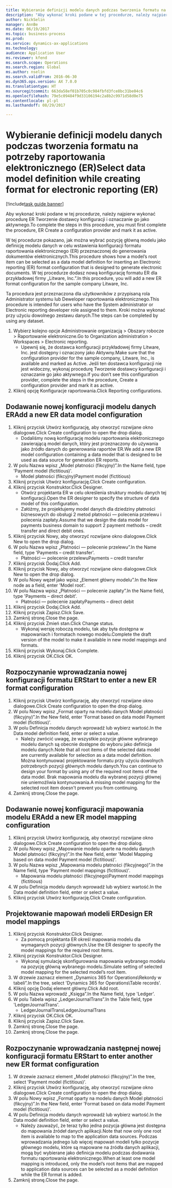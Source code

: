 ```yaml
--- 
title: Wybieranie definicji modelu danych podczas tworzenia formatu na potrzeby raportowania elektronicznego (ER)
description: "Aby wykonać kroki podane w tej procedurze, należy najpierw wykonać procedurę ER Tworzenie dostawcy konfiguracji i oznaczanie go jako aktywnego."
author: NickSelin
manager: AnnBe
ms.date: 06/19/2017
ms.topic: business-process
ms.prod: 
ms.service: dynamics-ax-applications
ms.technology: 
audience: Application User
ms.reviewer: kfend
ms.search.scope: Operations
ms.search.region: Global
ms.author: nselin
ms.search.validFrom: 2016-06-30
ms.dyn365.ops.version: AX 7.0.0
ms.translationtype: HT
ms.sourcegitcommit: 663da58ef01b705c0c984fbfd3fce8bc31be04c6
ms.openlocfilehash: 79e5c09484f9d33106194c2a8b2c9971d58d0e75
ms.contentlocale: pl-pl
ms.lasthandoff: 08/29/2017

---
```

# <a name="select-data-model-definition-while-creating-format-for-electronic-reporting-er"></a><span data-ttu-id="43412-103">Wybieranie definicji modelu danych podczas tworzenia formatu na potrzeby raportowania elektronicznego (ER)</span><span class="sxs-lookup"><span data-stu-id="43412-103">Select data model definition while creating format for electronic reporting (ER)</span></span>

[!include[task guide banner](../../includes/task-guide-banner.md)]

<span data-ttu-id="43412-104">Aby wykonać kroki podane w tej procedurze, należy najpierw wykonać procedurę ER Tworzenie dostawcy konfiguracji i oznaczanie go jako aktywnego.</span><span class="sxs-lookup"><span data-stu-id="43412-104">To complete the steps in this procedure, you must first complete the procedure, ER Create a configuration provider and mark it as active.</span></span> 

<span data-ttu-id="43412-105">W tej procedurze pokazano, jak można wybrać pozycję główną modelu jako definicję modelu danych w celu wstawienia konfiguracji formatu raportowania elektronicznego (ER) przeznaczonej do generowania dokumentów elektronicznych.</span><span class="sxs-lookup"><span data-stu-id="43412-105">This procedure shows how a model’s root item can be selected as a data model definition for inserting an Electronic reporting (ER) format configuration that is designed to generate electronic documents.</span></span> <span data-ttu-id="43412-106">W tej procedurze dodasz nową konfigurację formatu ER dla przykładowej firmy „Litware, Inc.”.</span><span class="sxs-lookup"><span data-stu-id="43412-106">In this procedure, you will add a new ER format configuration for the sample company Litware, Inc.</span></span> 

<span data-ttu-id="43412-107">Ta procedura jest przeznaczona dla użytkowników z przypisaną rola Administrator systemu lub Deweloper raportowania elektronicznego.</span><span class="sxs-lookup"><span data-stu-id="43412-107">This procedure is intended for users who have the System administrator or Electronic reporting developer role assigned to them.</span></span> <span data-ttu-id="43412-108">Kroki można wykonać przy użyciu dowolnego zestawu danych.</span><span class="sxs-lookup"><span data-stu-id="43412-108">The steps can be completed by using any dataset.</span></span>

1. <span data-ttu-id="43412-109">Wybierz kolejno opcje Administrowanie organizacją > Obszary robocze > Raportowanie elektroniczne.</span><span class="sxs-lookup"><span data-stu-id="43412-109">Go to Organization administration > Workspaces > Electronic reporting.</span></span>
    * <span data-ttu-id="43412-110">Upewnij się, że dostawca konfiguracji przykładowej firmy Litware, Inc. jest dostępny i oznaczony jako Aktywny.</span><span class="sxs-lookup"><span data-stu-id="43412-110">Make sure that the configuration provider for the sample company, Litware, Inc., is available and marked as Active.</span></span> <span data-ttu-id="43412-111">Jeśli ten dostawca konfiguracji nie jest widoczny, wykonaj procedurę Tworzenie dostawcy konfiguracji i oznaczanie go jako aktywnego.</span><span class="sxs-lookup"><span data-stu-id="43412-111">If you don’t see this configuration provider, complete the steps in the procedure, Create a configuration provider and mark it as active.</span></span>  
2. <span data-ttu-id="43412-112">Kliknij opcję Konfiguracje raportowania.</span><span class="sxs-lookup"><span data-stu-id="43412-112">Click Reporting configurations.</span></span>

## <a name="add-a-new-er-data-model-configuration"></a><span data-ttu-id="43412-113">Dodawanie nowej konfiguracji modelu danych ER</span><span class="sxs-lookup"><span data-stu-id="43412-113">Add a new ER data model configuration</span></span>
1. <span data-ttu-id="43412-114">Kliknij przycisk Utwórz konfigurację, aby otworzyć rozwijane okno dialogowe.</span><span class="sxs-lookup"><span data-stu-id="43412-114">Click Create configuration to open the drop dialog.</span></span>
    * <span data-ttu-id="43412-115">Dodaliśmy nową konfigurację modelu raportowania elektronicznego zawierającą model danych, który jest przeznaczony do używania jako źródło danych do generowania raportów ER.</span><span class="sxs-lookup"><span data-stu-id="43412-115">We add a new ER model configuration containing a data model that is designed to be used as data source for generation ER reports.</span></span>  
2. <span data-ttu-id="43412-116">W polu Nazwa wpisz „Model płatności (fikcyjny)”.</span><span class="sxs-lookup"><span data-stu-id="43412-116">In the Name field, type 'Payment model (fictitious)'.</span></span>
    * <span data-ttu-id="43412-117">Model płatności (fikcyjny)</span><span class="sxs-lookup"><span data-stu-id="43412-117">Payment model (fictitious)</span></span>  
3. <span data-ttu-id="43412-118">Kliknij przycisk Utwórz konfigurację.</span><span class="sxs-lookup"><span data-stu-id="43412-118">Click Create configuration.</span></span>
4. <span data-ttu-id="43412-119">Kliknij przycisk Konstruktor.</span><span class="sxs-lookup"><span data-stu-id="43412-119">Click Designer.</span></span>
    * <span data-ttu-id="43412-120">Otwórz projektanta ER w celu określenia struktury modelu danych tej konfiguracji.</span><span class="sxs-lookup"><span data-stu-id="43412-120">Open the ER designer to specify the structure of data model of this configuration.</span></span>  
    * <span data-ttu-id="43412-121">Załóżmy, że projektujemy model danych dla dziedziny płatności biznesowych do obsługi 2 metod płatności — polecenia przelewu i polecenia zapłaty.</span><span class="sxs-lookup"><span data-stu-id="43412-121">Assume that we design the data model for payments business domain to support 2 payment methods – credit transfer and direct debit ones.</span></span>  
5. <span data-ttu-id="43412-122">Kliknij przycisk Nowy, aby otworzyć rozwijane okno dialogowe.</span><span class="sxs-lookup"><span data-stu-id="43412-122">Click New to open the drop dialog.</span></span>
6. <span data-ttu-id="43412-123">W polu Nazwa wpisz „Płatności — polecenie przelewu”.</span><span class="sxs-lookup"><span data-stu-id="43412-123">In the Name field, type 'Payments – credit transfer'.</span></span>
    * <span data-ttu-id="43412-124">Płatności — polecenie przelewu</span><span class="sxs-lookup"><span data-stu-id="43412-124">Payments – credit transfer</span></span>  
7. <span data-ttu-id="43412-125">Kliknij przycisk Dodaj.</span><span class="sxs-lookup"><span data-stu-id="43412-125">Click Add.</span></span>
8. <span data-ttu-id="43412-126">Kliknij przycisk Nowy, aby otworzyć rozwijane okno dialogowe.</span><span class="sxs-lookup"><span data-stu-id="43412-126">Click New to open the drop dialog.</span></span>
9. <span data-ttu-id="43412-127">W polu Nowy węzeł jako wpisz „Element główny modelu”.</span><span class="sxs-lookup"><span data-stu-id="43412-127">In the New node as a field, enter 'Model root'.</span></span>
10. <span data-ttu-id="43412-128">W polu Nazwa wpisz „Płatności — polecenie zapłaty”.</span><span class="sxs-lookup"><span data-stu-id="43412-128">In the Name field, type 'Payments – direct debit'.</span></span>
    * <span data-ttu-id="43412-129">Płatności — polecenie zapłaty</span><span class="sxs-lookup"><span data-stu-id="43412-129">Payments – direct debit</span></span>  
11. <span data-ttu-id="43412-130">Kliknij przycisk Dodaj.</span><span class="sxs-lookup"><span data-stu-id="43412-130">Click Add.</span></span>
12. <span data-ttu-id="43412-131">Kliknij przycisk Zapisz.</span><span class="sxs-lookup"><span data-stu-id="43412-131">Click Save.</span></span>
13. <span data-ttu-id="43412-132">Zamknij stronę.</span><span class="sxs-lookup"><span data-stu-id="43412-132">Close the page.</span></span>
14. <span data-ttu-id="43412-133">Kliknij przycisk Zmień stan.</span><span class="sxs-lookup"><span data-stu-id="43412-133">Click Change status.</span></span>
    * <span data-ttu-id="43412-134">Wykonaj wersję roboczą modelu, tak aby była dostępna w mapowaniach i formatach nowego modelu.</span><span class="sxs-lookup"><span data-stu-id="43412-134">Complete the draft version of the model to make it available in new model mappings and formats.</span></span>  
15. <span data-ttu-id="43412-135">Kliknij przycisk Wykonaj.</span><span class="sxs-lookup"><span data-stu-id="43412-135">Click Complete.</span></span>
16. <span data-ttu-id="43412-136">Kliknij przycisk OK.</span><span class="sxs-lookup"><span data-stu-id="43412-136">Click OK.</span></span>

## <a name="start-to-enter-a-new-er-format-configuration"></a><span data-ttu-id="43412-137">Rozpoczynanie wprowadzania nowej konfiguracji formatu ER</span><span class="sxs-lookup"><span data-stu-id="43412-137">Start to enter a new ER format configuration</span></span>
1. <span data-ttu-id="43412-138">Kliknij przycisk Utwórz konfigurację, aby otworzyć rozwijane okno dialogowe.</span><span class="sxs-lookup"><span data-stu-id="43412-138">Click Create configuration to open the drop dialog.</span></span>
2. <span data-ttu-id="43412-139">W polu Nowy wpisz „Format oparty na modelu danych Model płatności (fikcyjny)”.</span><span class="sxs-lookup"><span data-stu-id="43412-139">In the New field, enter 'Format based on data model Payment model (fictitious)'.</span></span>
3. <span data-ttu-id="43412-140">W polu Definicja modelu danych wprowadź lub wybierz wartość.</span><span class="sxs-lookup"><span data-stu-id="43412-140">In the Data model definition field, enter or select a value.</span></span>
    * <span data-ttu-id="43412-141">Należy zwrócić uwagę, że wszystkie pozycje główne wybranego modelu danych są obecnie dostępne do wyboru jako definicja modelu danych.</span><span class="sxs-lookup"><span data-stu-id="43412-141">Note that all root items of the selected data model are currently available for selection as a data model definition.</span></span> <span data-ttu-id="43412-142">Można kontynuować projektowanie formatu przy użyciu dowolnych potrzebnych pozycji głównych modelu danych.</span><span class="sxs-lookup"><span data-stu-id="43412-142">You can continue to design your format by using any of the required root items of the data model.</span></span> <span data-ttu-id="43412-143">Brak mapowania modelu dla wybranej pozycji głównej nie uniemożliwia kontynuowania.</span><span class="sxs-lookup"><span data-stu-id="43412-143">A missing model mapping for the selected root item doesn't prevent you from continuing.</span></span>  
4. <span data-ttu-id="43412-144">Zamknij stronę.</span><span class="sxs-lookup"><span data-stu-id="43412-144">Close the page.</span></span>

## <a name="add-a-new-er-model-mapping-configuration"></a><span data-ttu-id="43412-145">Dodawanie nowej konfiguracji mapowania modelu ER</span><span class="sxs-lookup"><span data-stu-id="43412-145">Add a new ER model mapping configuration</span></span>
1. <span data-ttu-id="43412-146">Kliknij przycisk Utwórz konfigurację, aby otworzyć rozwijane okno dialogowe.</span><span class="sxs-lookup"><span data-stu-id="43412-146">Click Create configuration to open the drop dialog.</span></span>
2. <span data-ttu-id="43412-147">W polu Nowy wpisz „Mapowanie modelu oparte na modelu danych Model płatności (fikcyjny)”.</span><span class="sxs-lookup"><span data-stu-id="43412-147">In the New field, enter 'Model Mapping based on data model Payment model (fictitious)'.</span></span>
3. <span data-ttu-id="43412-148">W polu Nazwa wpisz „Mapowania modelu płatności (fikcyjnego)”.</span><span class="sxs-lookup"><span data-stu-id="43412-148">In the Name field, type 'Payment model mappings (fictitious)'.</span></span>
    * <span data-ttu-id="43412-149">Mapowania modelu płatności (fikcyjnego)</span><span class="sxs-lookup"><span data-stu-id="43412-149">Payment model mappings (fictitious)</span></span>  
4. <span data-ttu-id="43412-150">W polu Definicja modelu danych wprowadź lub wybierz wartość.</span><span class="sxs-lookup"><span data-stu-id="43412-150">In the Data model definition field, enter or select a value.</span></span>
5. <span data-ttu-id="43412-151">Kliknij przycisk Utwórz konfigurację.</span><span class="sxs-lookup"><span data-stu-id="43412-151">Click Create configuration.</span></span>

## <a name="design-er-model-mappings"></a><span data-ttu-id="43412-152">Projektowanie mapowań modeli ER</span><span class="sxs-lookup"><span data-stu-id="43412-152">Design ER model mappings</span></span>
1. <span data-ttu-id="43412-153">Kliknij przycisk Konstruktor.</span><span class="sxs-lookup"><span data-stu-id="43412-153">Click Designer.</span></span>
    * <span data-ttu-id="43412-154">Za pomocą projektanta ER określ mapowania modelu dla wymaganych pozycji głównych.</span><span class="sxs-lookup"><span data-stu-id="43412-154">Use the ER designer to specify the model mappings for the required root items.</span></span>  
2. <span data-ttu-id="43412-155">Kliknij przycisk Konstruktor.</span><span class="sxs-lookup"><span data-stu-id="43412-155">Click Designer.</span></span>
    * <span data-ttu-id="43412-156">Wykonaj symulację skonfigurowania mapowania wybranego modelu na pozycję główną wybranego modelu.</span><span class="sxs-lookup"><span data-stu-id="43412-156">Simulate setting of selected model mapping for the selected model’s root item.</span></span>  
3. <span data-ttu-id="43412-157">W drzewie zaznacz element „Dynamics 365 for Operations\Rekordy w tabeli”.</span><span class="sxs-lookup"><span data-stu-id="43412-157">In the tree, select 'Dynamics 365 for Operations\Table records'.</span></span>
4. <span data-ttu-id="43412-158">Kliknij opcję Dodaj element główny.</span><span class="sxs-lookup"><span data-stu-id="43412-158">Click Add root.</span></span>
5. <span data-ttu-id="43412-159">W polu Nazwa wprowadź „Księga”.</span><span class="sxs-lookup"><span data-stu-id="43412-159">In the Name field, type 'Ledger'.</span></span>
6. <span data-ttu-id="43412-160">W polu Tabela wpisz „LedgerJournalTrans”.</span><span class="sxs-lookup"><span data-stu-id="43412-160">In the Table field, type 'LedgerJournalTrans'.</span></span>
    * <span data-ttu-id="43412-161">LedgerJournalTrans</span><span class="sxs-lookup"><span data-stu-id="43412-161">LedgerJournalTrans</span></span>  
7. <span data-ttu-id="43412-162">Kliknij przycisk OK.</span><span class="sxs-lookup"><span data-stu-id="43412-162">Click OK.</span></span>
8. <span data-ttu-id="43412-163">Kliknij przycisk Zapisz.</span><span class="sxs-lookup"><span data-stu-id="43412-163">Click Save.</span></span>
9. <span data-ttu-id="43412-164">Zamknij stronę.</span><span class="sxs-lookup"><span data-stu-id="43412-164">Close the page.</span></span>
10. <span data-ttu-id="43412-165">Zamknij stronę.</span><span class="sxs-lookup"><span data-stu-id="43412-165">Close the page.</span></span>

## <a name="start-to-enter-another-new-er-format-configuration"></a><span data-ttu-id="43412-166">Rozpoczynanie wprowadzania następnej nowej konfiguracji formatu ER</span><span class="sxs-lookup"><span data-stu-id="43412-166">Start to enter another new ER format configuration</span></span>
1. <span data-ttu-id="43412-167">W drzewie zaznacz element „Model płatności (fikcyjny)”.</span><span class="sxs-lookup"><span data-stu-id="43412-167">In the tree, select 'Payment model (fictitious)'.</span></span>
2. <span data-ttu-id="43412-168">Kliknij przycisk Utwórz konfigurację, aby otworzyć rozwijane okno dialogowe.</span><span class="sxs-lookup"><span data-stu-id="43412-168">Click Create configuration to open the drop dialog.</span></span>
3. <span data-ttu-id="43412-169">W polu Nowy wpisz „Format oparty na modelu danych Model płatności (fikcyjny)”.</span><span class="sxs-lookup"><span data-stu-id="43412-169">In the New field, enter 'Format based on data model Payment model (fictitious)'.</span></span>
4. <span data-ttu-id="43412-170">W polu Definicja modelu danych wprowadź lub wybierz wartość.</span><span class="sxs-lookup"><span data-stu-id="43412-170">In the Data model definition field, enter or select a value.</span></span>
    * <span data-ttu-id="43412-171">Należy zauważyć, że teraz tylko jedna pozycja główna jest dostępna do mapowania źródeł danych aplikacji.</span><span class="sxs-lookup"><span data-stu-id="43412-171">Note that now only one root item is available to map to the application data sources.</span></span> <span data-ttu-id="43412-172">Podczas wprowadzania jednego lub więcej mapowań modeli tylko pozycje głównego modelu, które są mapowane na źródła danych aplikacji, mogą być wybierane jako definicja modelu podczas dodawania formatu raportowania elektronicznego.</span><span class="sxs-lookup"><span data-stu-id="43412-172">When at least one model mapping is introduced, only the model’s root items that are mapped to application data sources can be selected as a model definition while the ER format is added.</span></span>   
5. <span data-ttu-id="43412-173">Zamknij stronę.</span><span class="sxs-lookup"><span data-stu-id="43412-173">Close the page.</span></span>


